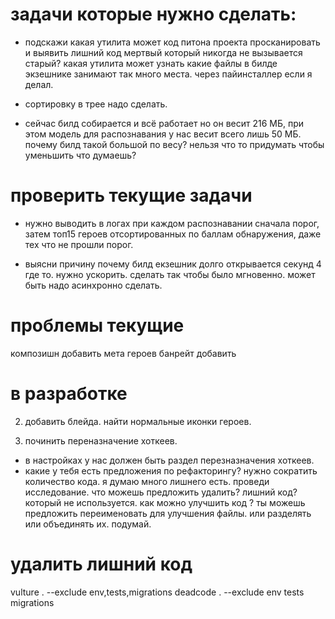 

# задачи которые нужно сделать:








- подскажи какая утилита может код питона проекта просканировать и выявить лишний код мертвый который никогда не вызывается старый?
какая утилита может узнать какие файлы в билде экзешнике занимают так много места. через пайинсталлер если я делал.


- сортировку в трее надо сделать.

- сейчас билд собирается и всё работает но он весит 216 МБ, при этом модель для распознавания у нас весит всего лишь 50 МБ. почему билд такой большой по весу? нельзя что то придумать чтобы уменьшить что думаешь?





# проверить текущие задачи


- нужно выводить в логах при каждом распознавании сначала порог, затем топ15 героев отсортированных по баллам обнаружения, даже тех что не прошли порог. 


- выясни причину почему билд екзешник долго открывается секунд 4 где то. нужно ускорить. сделать так чтобы было мгновенно. может быть надо асинхронно сделать.



# проблемы текущие
композишн добавить
мета героев банрейт добавить



# в разработке
2. добавить блейда. найти нормальные иконки героев.

7. починить переназначение хоткеев.
- в настройках у нас должен быть раздел перезназначения хоткеев.
- какие у тебя есть предложения по рефакторингу? нужно сократить количество кода. я думаю много лишнего есть. проведи исследование. что можешь предложить удалить? лишний код? который не используется. как можно улучшить код ? ты можешь предложить переименовать для улучшения файлы. или разделять или объединять их. подумай. 

# удалить лишний код
vulture . --exclude env,tests,migrations
deadcode . --exclude env tests migrations
